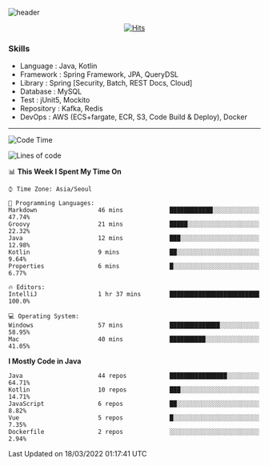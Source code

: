 <!-- Github Profile Readme로 프로필 꾸미기 : https://zzsza.github.io/development/2020/07/10/make-github-profile-readme/ -->

<!-- github theme -->
  <!-- 
    ![header](https://capsule-render.vercel.app/api?type=slice&color=e0f0e3&height=150&section=header&text=beasy&fontSize=45)
  -->
  ![header](https://capsule-render.vercel.app/api?type=soft&color=e0f0e3&height=150&section=header&text=Choi-YongSeok&fontSize=55&animation=twinkling)


<!-- hits count : https://hits.seeyoufarm.com/ -->
<div align=center>
    
  [![Hits](https://hits.seeyoufarm.com/api/count/incr/badge.svg?url=https%3A%2F%2Fgithub.com%2Fchoi-ys&count_bg=%2379C83D&title_bg=%23555555&icon=&icon_color=%23E7E7E7&title=hits&edge_flat=false)](https://hits.seeyoufarm.com)

</div>


<!-- Committed Top Lang -->
<div align=center>
</div>


### Skills
 - Language : Java, Kotlin
 - Framework : Spring Framework, JPA, QueryDSL
 - Library : Spring [Security, Batch, REST Docs, Cloud]
 - Database : MySQL
 - Test : jUnit5, Mockito
 - Repository : Kafka, Redis
 - DevOps : AWS (ECS+fargate, ECR, S3, Code Build & Deploy), Docker

---

<!--START_SECTION:waka-->
![Code Time](http://img.shields.io/badge/Code%20Time-2%2C050%20hrs%2022%20mins-blue)

![Lines of code](https://img.shields.io/badge/From%20Hello%20World%20I%27ve%20Written-210%20Thousand%20lines%20of%20code-blue)

📊 **This Week I Spent My Time On** 

```text
⌚︎ Time Zone: Asia/Seoul

💬 Programming Languages: 
Markdown                 46 mins             ████████████░░░░░░░░░░░░░   47.74% 
Groovy                   21 mins             █████░░░░░░░░░░░░░░░░░░░░   22.32% 
Java                     12 mins             ███░░░░░░░░░░░░░░░░░░░░░░   12.98% 
Kotlin                   9 mins              ██░░░░░░░░░░░░░░░░░░░░░░░   9.64% 
Properties               6 mins              █░░░░░░░░░░░░░░░░░░░░░░░░   6.77%

🔥 Editors: 
IntelliJ                 1 hr 37 mins        █████████████████████████   100.0%

💻 Operating System: 
Windows                  57 mins             ██████████████░░░░░░░░░░░   58.95% 
Mac                      40 mins             ██████████░░░░░░░░░░░░░░░   41.05%

```

**I Mostly Code in Java** 

```text
Java                     44 repos            ████████████████░░░░░░░░░   64.71% 
Kotlin                   10 repos            ███░░░░░░░░░░░░░░░░░░░░░░   14.71% 
JavaScript               6 repos             ██░░░░░░░░░░░░░░░░░░░░░░░   8.82% 
Vue                      5 repos             █░░░░░░░░░░░░░░░░░░░░░░░░   7.35% 
Dockerfile               2 repos             ░░░░░░░░░░░░░░░░░░░░░░░░░   2.94%

```



 Last Updated on 18/03/2022 01:17:41 UTC
<!--END_SECTION:waka-->

<!-- 
![footer](https://capsule-render.vercel.app/api?section=footer&type=slice&color=e0f0e3)
-->

